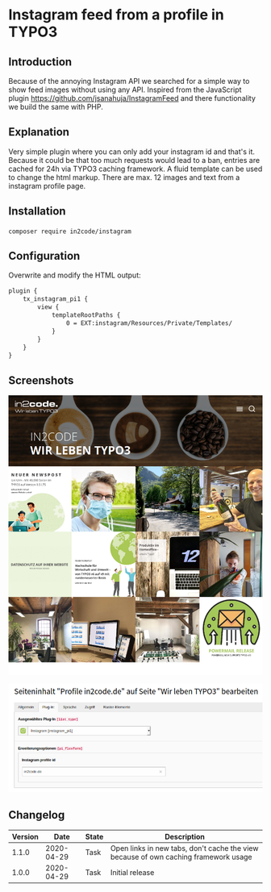 # Instagram feed from a profile in TYPO3


## Introduction

Because of the annoying Instagram API we searched for a simple way to show feed images without using any API.
Inspired from the JavaScript plugin https://github.com/jsanahuja/InstagramFeed and there functionality we build
the same with PHP.


## Explanation

Very simple plugin where you can only add your instagram id and that's it. Because it could be that too much requests
would lead to a ban, entries are cached for 24h via TYPO3 caching framework. A fluid template can be used to change the
html markup. There are max. 12 images and text from a instagram profile page.


## Installation

`composer require in2code/instagram`


## Configuration

Overwrite and modify the HTML output:

```
plugin {
    tx_instagram_pi1 {
        view {
            templateRootPaths {
                0 = EXT:instagram/Resources/Private/Templates/
            }
        }
    }
}
```


## Screenshots

![Images from the instagram feed](Documentation/Images/frontend.png "Images from the instagram feed")

![Plugin](Documentation/Images/backend.png "Plugin")


## Changelog

| Version    | Date       | State      | Description      |
| ---------- | ---------- | ---------- | ---------------- |
| 1.1.0      | 2020-04-29 | Task       | Open links in new tabs, don't cache the view because of own caching framework usage  |
| 1.0.0      | 2020-04-29 | Task       | Initial release  |
